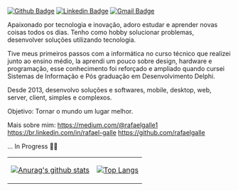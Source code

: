 [![Github Badge](https://img.shields.io/badge/-Github-000?style=flat-square&logo=Github&logoColor=white&link=https://github.com/rafaelgalle)](https://github.com/rafaelgalle)
[![Linkedin Badge](https://img.shields.io/badge/-LinkedIn-blue?style=flat-square&logo=Linkedin&logoColor=white&link=https://www.linkedin.com/in/rafael-galle/)](https://www.linkedin.com/in/rafael-galle/)
[![Gmail Badge](https://img.shields.io/badge/-Gmail-c14438?style=flat-square&logo=Gmail&logoColor=white&link=mailto:rafaelgalle1@gmail.com)](mailto:rafaelgalle1@gmail.com)

Apaixonado por tecnologia e inovação, adoro estudar e aprender novas coisas todos os dias.
Tenho como hobby solucionar problemas, desenvolver soluções utilizando tecnologia.

Tive meus primeiros passos com a informática no curso técnico que realizei junto ao ensino médio, la aprendi um pouco sobre design, hardware e programação, esse conhecimento foi reforçado e ampliado quando cursei Sistemas de Informação e Pós graduação em Desenvolvimento Delphi.

Desde 2013, desenvolvo soluções e softwares, mobile, desktop, web, server, client, simples e complexos.

Objetivo: Tornar o mundo um lugar melhor.

Mais sobre mim: 
https://medium.com/@rafaelgalle1
https://br.linkedin.com/in/rafael-galle
https://github.com/rafaelgalle


... In Progress 👨‍💻

<table cellspacing="0" cellpadding="0" style="border: none">
  <tr>
    <td>
      
[![Anurag's github stats](https://github-readme-stats.vercel.app/api?username=rafaelgalle&count_private=true&show_icons=true&hide=stars)](https://github.com/anuraghazra/github-readme-stats)      
    </td>
    <td>
      
[![Top Langs](https://github-readme-stats.vercel.app/api/top-langs/?username=rafaelgalle&layout=compact)](https://github.com/anuraghazra/github-readme-stats)        
    </td>
    </tr> 



<!--
**rafaelgalle/rafaelgalle** is a ✨ _special_ ✨ repository because its `README.md` (this file) appears on your GitHub profile.

Here are some ideas to get you started:

- 🔭 I’m currently working on ...
- 🌱 I’m currently learning ...
- 👯 I’m looking to collaborate on ...
- 🤔 I’m looking for help with ...
- 💬 Ask me about ...
- 📫 How to reach me: ...
- 😄 Pronouns: ...
- ⚡ Fun fact: ...
-->
